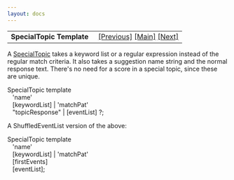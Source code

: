 ```yaml
---
layout: docs
---
```

<table width="100%" data-border="0" data-cellspacing="0"
data-cellpadding="3" data-bgcolor="#C0C0C0">
<colgroup>
<col style="width: 50%" />
<col style="width: 50%" />
</colgroup>
<tbody>
<tr>
<td style="text-align: left;"><strong>SpecialTopic Template<br />
</strong></td>
<td style="text-align: right;"><a
href="shuffledeventlisttemplate.html">[Previous]</a> <a
href="generalintroduction.html">[Main]</a> <a
href="styletagtemplate.html">[Next]</a></td>
</tr>
</tbody>
</table>

  
A [SpecialTopic](specialtopic.html) takes a keyword list or a regular
expression instead of the regular match criteria. It also takes a
suggestion name string and the normal response text. There's no need for
a score in a special topic, since these are unique.  
  
SpecialTopic template   
   'name'   
   \[keywordList\] \| 'matchPat'   
   "topicResponse" \| \[eventList\] ?;   
  
A ShuffledEventList version of the above:  
  
SpecialTopic template   
   'name'   
   \[keywordList\] \| 'matchPat'   
   \[firstEvents\]   
   \[eventList\];   
  
